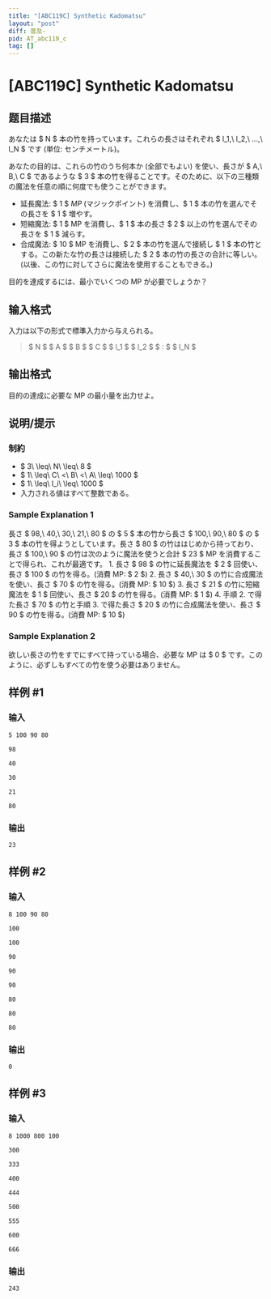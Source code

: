 ```yaml
---
title: "[ABC119C] Synthetic Kadomatsu"
layout: "post"
diff: 普及-
pid: AT_abc119_c
tag: []
---
```


# [ABC119C] Synthetic Kadomatsu

## 题目描述

[problemUrl]: https://atcoder.jp/contests/abc119/tasks/abc119_c

あなたは $ N $ 本の竹を持っています。これらの長さはそれぞれ $ l_1,\ l_2,\ ...,\ l_N $ です (単位: センチメートル)。

あなたの目的は、これらの竹のうち何本か (全部でもよい) を使い、長さが $ A,\ B,\ C $ であるような $ 3 $ 本の竹を得ることです。そのために、以下の三種類の魔法を任意の順に何度でも使うことができます。

- 延長魔法: $ 1 $ *MP* (マジックポイント) を消費し、$ 1 $ 本の竹を選んでその長さを $ 1 $ 増やす。
- 短縮魔法: $ 1 $ MP を消費し、$ 1 $ 本の長さ $ 2 $ 以上の竹を選んでその長さを $ 1 $ 減らす。
- 合成魔法: $ 10 $ MP を消費し、$ 2 $ 本の竹を選んで接続し $ 1 $ 本の竹とする。この新たな竹の長さは接続した $ 2 $ 本の竹の長さの合計に等しい。(以後、この竹に対してさらに魔法を使用することもできる。)

目的を達成するには、最小でいくつの MP が必要でしょうか？

## 输入格式

入力は以下の形式で標準入力から与えられる。

> $ N $ $ A $ $ B $ $ C $ $ l_1 $ $ l_2 $ $ : $ $ l_N $

## 输出格式

目的の達成に必要な MP の最小量を出力せよ。

## 说明/提示

### 制約

- $ 3\ \leq\ N\ \leq\ 8 $
- $ 1\ \leq\ C\ <\ B\ <\ A\ \leq\ 1000 $
- $ 1\ \leq\ l_i\ \leq\ 1000 $
- 入力される値はすべて整数である。

### Sample Explanation 1

長さ $ 98,\ 40,\ 30,\ 21,\ 80 $ の $ 5 $ 本の竹から長さ $ 100,\ 90,\ 80 $ の $ 3 $ 本の竹を得ようとしています。長さ $ 80 $ の竹ははじめから持っており、長さ $ 100,\ 90 $ の竹は次のように魔法を使うと合計 $ 23 $ MP を消費することで得られ、これが最適です。 1. 長さ $ 98 $ の竹に延長魔法を $ 2 $ 回使い、長さ $ 100 $ の竹を得る。(消費 MP: $ 2 $) 2. 長さ $ 40,\ 30 $ の竹に合成魔法を使い、長さ $ 70 $ の竹を得る。(消費 MP: $ 10 $) 3. 長さ $ 21 $ の竹に短縮魔法を $ 1 $ 回使い、長さ $ 20 $ の竹を得る。(消費 MP: $ 1 $) 4. 手順 2. で得た長さ $ 70 $ の竹と手順 3. で得た長さ $ 20 $ の竹に合成魔法を使い、長さ $ 90 $ の竹を得る。(消費 MP: $ 10 $)

### Sample Explanation 2

欲しい長さの竹をすでにすべて持っている場合、必要な MP は $ 0 $ です。このように、必ずしもすべての竹を使う必要はありません。

## 样例 #1

### 输入

```
5 100 90 80
98
40
30
21
80
```

### 输出

```
23
```

## 样例 #2

### 输入

```
8 100 90 80
100
100
90
90
90
80
80
80
```

### 输出

```
0
```

## 样例 #3

### 输入

```
8 1000 800 100
300
333
400
444
500
555
600
666
```

### 输出

```
243
```


